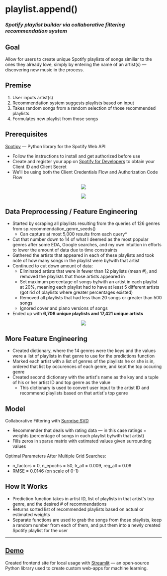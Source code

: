 # playlist.append()
### _Spotify playlist builder via collaborative filtering recommendation system_

## Goal
Allow for users to create unique Spotify playlists of songs similiar to the ones they already love, simply by entering the name of an artist(s) — discovering new music in the process.

## Premise
1. User inputs artist(s)
2. Recommendation system suggests playlists based on input
3. Takes random songs from a random selection of those recommended playlists
4. Formulates new playlist from those songs

## Prerequisites
[Spotipy](https://spotipy.readthedocs.io/en/2.9.0/ "Spotipy") — Python library for the Spotify Web API
 * Follow the instructions to install and get authorized before use
 * Create and register your app on [Spotify for Developers](https://developer.spotify.com/dashboard/ "Spotify for Developers") to obtain      your Client ID and Client Secret
 * We'll be using both the Client Credentials Flow and Authorization Code Flow

<p align="center"><img src="https://github.com/ralterman/playlist.append/blob/master/images/authorization.png"></p>
<p align="center"><img src="https://github.com/ralterman/playlist.append/blob/master/images/authorization2.png"></p>

## Data Preprocessing / Feature Engineering
* Started by scraping all playlists resulting from the queries of 126 genres from sp.recommendation_genre_seeds()
  * Can capture at most 5,000 results from each query*
* Cut that number down to 14 of what I deemed as the most popular genres after some EDA, Google searches, and my own intuition in efforts   to lower the amount of data due to time constraints
* Gathered the artists that appeared in each of these playlists and took note of how many songs in the playlist were by/with that artist
* Continued to cut down amount of data:
  * Eliminated artists that were in fewer than 12 playlists (mean #), and removed the playlists that those artists appeared in
  * Set maximum percentage of songs by/with an artist in each playlist at 20%, meaning each playlist had to have at least 5 different         artists (got rid of playlists where greater percentages existed)
  * Removed all playlists that had less than 20 songs or greater than 500 songs
  * Ignored cover and piano versions of songs
* Ended up with __6,706 unique playlists and 17,421 unique artists__

<p align="center"><img src="https://github.com/ralterman/playlist.append/blob/master/images/genre_distribution.png"></p>

## More Feature Engineering
* Created dictionary, where the 14 genres were the keys and the values were a list of playlists in that genre to use for the predictions     function
* Marked each artist with a list of genres of the playlists he or she is in, ordered that list by occurences of each genre, and kept the     top occuring genre
* Created second dictionary with the artist's name as the key and a tuple of his or her artist ID and top genre as the value
  * This dictionary is used to convert user input to the artist ID and recommend playlists based on that artist's top genre

## Model
Collaborative Filtering with [Surprise SVD](https://surprise.readthedocs.io/en/stable/getting_started.html "Surprise SVD")
* Recommender that deals with rating data — in this case ratings = weights (percentage of songs in each playlist by/with that artist)
* Fills zeros in sparse matrix with estimated values given surrounding values

Optimal Parameters After Multiple Grid Searches:
* n_factors = 0, n_epochs = 50, lr_all = 0.009, reg_all = 0.09
* RMSE = 0.0146 (on scale of 0-1)

## How It Works
* Prediction function takes in artist ID, list of playlists in that artist's top genre, and the desired # of recommendations
* Returns sorted list of recommended playlists based on actual or estimated weights
* Separate functions are used to grab the songs from those playlists, keep a random number from each of them, and put them into a newly     created Spotify playlist for the user

---
## [Demo](https://drive.google.com/file/d/11WMAuTqxGd26vTufGzA0QuFdOQsGF4Gu/view?usp=sharing)
Created frontend site for local usage with [Streamlit](https://docs.streamlit.io/) — an open-source Python library used to create custom web-apps for machine learning.
